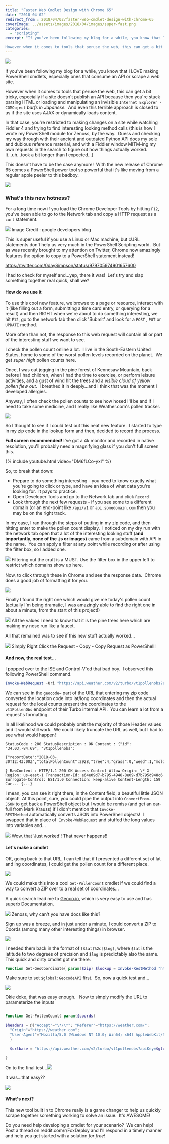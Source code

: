 ```yaml
---
title: "Faster Web Cmdlet Design with Chrome 65"
date: "2018-04-02"
redirect_from : 2018/04/02/faster-web-cmdlet-design-with-chrome-65
coverImage: ../assets/images/2018/04/images/super-fast.png
categories: 
  - "scripting"
excerpt: "If you've been following my blog for a while, you know that I LOVE making PowerShell cmdlets, especially ones that consume an API or scrape a web site.

However when it comes to tools that peruse the web, this can get a bit tricky, especially if a site doesn't publish an API because then you're stuck parsing HTML or loading and manipulating an invisible `Internet Explorer -COMObject` __barfs in Japanese_._  And even this terrible approach is closed to us if the site uses AJAX or dynamically loads content."
---
```


![](../assets/images/2018/04/images/super-fast.png)

If you've been following my blog for a while, you know that I LOVE making PowerShell cmdlets, especially ones that consume an API or scrape a web site.

However when it comes to tools that peruse the web, this can get a bit tricky, especially if a site doesn't publish an API because then you're stuck parsing HTML or loading and manipulating an invisible `Internet Explorer -COMObject` __barfs in Japanese_._  And even this terrible approach is closed to us if the site uses AJAX or dynamically loads content.

In that case, you're restricted to making changes on a site while watching Fiddler 4 and trying to find interesting looking method calls (this is how I wrote my PowerShell module for Zenoss, by the way.  Guess and checking my way through with their ancient and outdated Python API docs my sole and dubious reference material, and with a Fiddler window MITM-ing my own requests in the search to figure out how things actually worked.  It...uh...took a bit longer than I expected...)

This doesn't have to be the case anymore!  With the new release of Chrome 65 comes a PowerShell power tool so powerful that it's like moving from a regular apple peeler to this badboy.

![](../assets/images/2018/04/images/1396457382_peeling_apples_with_power_drill1.gif)

### What's this new hotness?

For a long time now if you load the Chrome Developer Tools by hitting `F12`, you've been able to go to the Network tab and copy a HTTP request as a `curl` statement.

![](../assets/images/2018/04/images/copy-as-curl1.png) Image Credit : google developers blog

This is super useful if you use a Linux or Mac machine, but cURL statements don't help us very much in the PowerShell Scripting world.  But as was recently brought to my attention on Twitter, Chrome now amazingly features the option to copy to a PowerShell statement instead!

https://twitter.com/0daySimpson/status/979705974901657600

I had to check for myself and...yep, there it was!  Let's try and slap something together real quick, shall we?

#### How do we use it

To use this cool new feature, we browse to a page or resource, interact with it (like filling out a form, submitting a time card entry, or querying for a result) and then RIGHT when we're about to do something interesting, we hit `F12`, go to the network tab then click 'Submit' and look for a `POST` , `PUT` or `UPDATE` method.

More often than not, the response to this web request will contain all or part of the interesting stuff we want to see.

I check the pollen count online a lot.  I live in the South-Eastern United States, home to some of the worst pollen levels recorded on the planet.  We get _super high_ pollen counts here.

Once, I was out jogging in the pine forest of Kennesaw Mountain, back before I had children, when I had the time to exercise, or perform leisure activities, and a gust of wind hit the trees and a _visible cloud of yellow pollen flew out_.  I breathed it in deeply...and I think that was the moment I developed allergies.

Anyway, I often check the pollen counts to see how hosed I'll be and if I need to take some medicine, and I really like Weather.com's pollen tracker.

![](../assets/images/2018/04/images/pollen.png)

So I thought to see if I could test out this neat new feature.  I started to type in my zip code in the lookup form and then, decided to record the process.

**Full screen recommended!** I've got a 4k monitor and recorded in native resolution, you'll probably need a magnifying glass if you don't full screen this.

{% include youtube.html video="DM6fLCo-yxI" %}

So, to break that down:

- Prepare to do something interesting - you need to know exactly what you're going to click or type, and have an idea of what data you're looking for.  It pays to practice.
- Open Developer Tools and go to the Network tab and click `Record`
- Look through the next few requests - if you see some to a different domain (or an end-point like `/api/v1` or `api.somedomain.com` then you may be on the right track.

In my case, I ran through the steps of putting in my zip code, and then hitting enter to make the pollen count display.  I noticed on my dry run with the network tab open that a lot of the interesting looking stuff (**and importantly, none of the .js or images)** came from a subdomain with API in the name.  You can apply a filter at any point while recording or after using the filter box, so I added one.

![](../assets/images/2018/04/images/filtered-by-domain.png) Filtering out the cruft is a MUST. Use the filter box in the upper left to restrict which domains show up here.

Now, to click through these in Chrome and see the response data.  Chrome does a good job of formatting it for you.

![](../assets/images/2018/04/images/preview-object-json.png)

Finally I found the right one which would give me today's pollen count (actually I'm being dramatic, I was amazingly able to find the right one in about a minute, from the start of this project!)

![](../assets/images/2018/04/images/found-it.png) All the values I need to know that it is the pine trees here which are making my nose run like a faucet.

All that remained was to see if this new stuff actually worked...

![](../assets/images/2018/04/images/copying-as-powershell.png) Simply Right Click the Request - Copy - Copy Request as PowerShell!

#### And now, the real test...

I popped over to the ISE and Control-V'ed that bad boy.  I observed this following PowerShell command.

```powershell
Invoke-WebRequest -Uri "https://api.weather.com/v2/turbo/vt1pollenobs?apiKey=d522aa97197fd864d36b418f39ebb323&format=json&geocode=34.03%2C-84.69&language=en-US" \` -Headers @{"Accept"="\*/\*"; "Referer"="https://weather.com/"; "Origin"="https://weather.com"; "User-Agent"="Mozilla/5.0 (Windows NT 10.0; Win64; x64) AppleWebKit/537.36 (KHTML, like Gecko) Chrome/65.0.3325.181 Safari/537.36"} 
```

We can see in the `geocode=` part of the URL that entering my zip code converted the location code into lat/long coordinates and then the actual request for the local counts present the coordinates to the `vt1PollenObs` endpoint of their Turbo internal API.  You can learn a lot from a request's formatting.

In all likelihood we could probably omit the majority of those Header values and it would still work.  We could likely truncate the URL as well, but I had to see what would happen!

```
StatusCode : 200 StatusDescription : OK Content : {"id": "34.03,-84.69", "vt1pollenobs":

{"reportDate":"2018-03-30T12:43:00Z","totalPollenCount":2928,"tree":4,"grass":0,"weed":1,"mold":null}

} RawContent : HTTP/1.1 200 OK Access-Control-Allow-Origin: \* X-Region: us-east-1 Transaction-Id: e64e09d7-b795-4948-8e09-d7b795d948c6 Surrogate-Control: ESI/1.0 Connection: keep-alive Content-Length: 159 Cac... {...}

```

I mean, you can see it right there, in the Content field, a beautiful little JSON object!  At this point, sure, you could pipe the output into `ConvertFrom-JSON` to get back a PowerShell object but I would be remiss (and get an ear-full from Mark Krauss) if I didn't mention that `Invoke-RESTMethod` automatically converts JSON into PowerShell objects!  I swapped that in place of  `Invoke-WebRequest` and stuffed the long values into variables and...

![](../assets/images/2018/04/images/in-action.png) Wow, that 'Just worked'! That never happens!!

#### Let's make a cmdlet

OK, going back to that URL, I can tell that if I presented a different set of lat and lng coordinates, I could get the pollen count for a different place.

![](../assets/images/2018/04/images/longexamp.png)

We could make this into a cool `Get-PollenCount` cmdlet if we could find a way to convert a ZIP over to a real set of coordinates...

A quick search lead me to [Geoco.io](https://geocod.io/docs/#geocoding), which is very easy to use and has superb Documentation.

![](../assets/images/2018/04/images/geocodio.png) Zenoss, why can't you have docs like this?

Sign up was a breeze, and in just under a minute, I could convert a ZIP to Coords (among many other interesting things) in browser.

![](../assets/images/2018/04/images/works.png)

I needed them back in the format of `[$lat]%2c[$lng]`, where `$lat` is the latitude to two degrees of precision and `$lng` is predictably also the same.  This quick and dirty cmdlet got me there.

```powershell
Function Get-GeoCoordinate{ param($zip) $lookup = Invoke-RestMethod "https://api.geocod.io/v1.3/geocode?q=$zip&api\_key=$($global:GeocodeAPI)" "$(\[math\]::Round($lookup.results\[0\].location.lat,2))%2c$(\[math\]::Round($lookup.results\[0\].location.lng,2))" }

```

Make sure to set `$global:GeocodeAPI` first.  So, now a quick test and...

![](../assets/images/2018/04/images/getgeo.png)

Okie doke, that was easy enough.   Now to simply modify the URL to parameterize the inputs

```powershell

Function Get-PollenCount{ param($coords)

$headers = @{"Accept"="\*/\*"; "Referer"="https://weather.com/"; 
  "Origin"="https://weather.com"; 
  "User-Agent"="Mozilla/5.0 (Windows NT 10.0; Win64; x64) AppleWebKit/537.36 (KHTML, like Gecko) Chrome/65.0.3325.181 Safari/537.36"
  } 
  
  $urlbase = "https://api.weather.com/v2/turbo/vt1pollenobs?apiKey=$global:PollenAPI&format=json&geocode=$coords&language=en-US" $totalPollen = Invoke-RestMethod -Uri $longAssURL -Headers $headers $totalPollen.vt1pollenobs

}

```

On to the final test...![](../assets/images/2018/04/images/final.png)

It was...that easy??

![](../assets/images/2018/04/images/cjaj1.gif)

#### What's next?

This new tool built in to Chrome really is a game changer to help us quickly scrape together something working to solve an issue.  It's AWESOME!

Do you need help developing a cmdlet for your scenario?  We can help!  Post a thread on reddit.com/r/FoxDeploy and I'll respond in a timely manner and help you get started with a solution _for free!_ 